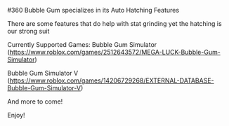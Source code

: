 #360 Bubble Gum specializes in its Auto Hatching Features

There are some features that do help with stat grinding yet the hatching is our strong suit

Currently Supported Games:
Bubble Gum Simulator (https://www.roblox.com/games/2512643572/MEGA-LUCK-Bubble-Gum-Simulator)

Bubble Gum Simulator V (https://www.roblox.com/games/14206729268/EXTERNAL-DATABASE-Bubble-Gum-Simulator-V)

And more to come!

Enjoy!
